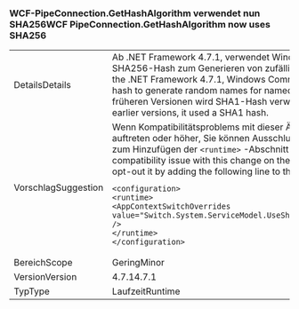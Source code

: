 ### <a name="wcf-pipeconnectiongethashalgorithm-now-uses-sha256"></a><span data-ttu-id="f41cb-101">WCF-PipeConnection.GetHashAlgorithm verwendet nun SHA256</span><span class="sxs-lookup"><span data-stu-id="f41cb-101">WCF PipeConnection.GetHashAlgorithm now uses SHA256</span></span>

|   |   |
|---|---|
|<span data-ttu-id="f41cb-102">Details</span><span class="sxs-lookup"><span data-stu-id="f41cb-102">Details</span></span>|<span data-ttu-id="f41cb-103">Ab .NET Framework 4.7.1, verwendet Windows Communication Foundation SHA256-Hash zum Generieren von zufälligen Names für named Pipes.</span><span class="sxs-lookup"><span data-stu-id="f41cb-103">Starting with the .NET Framework 4.7.1, Windows Communication Foundation uses a SHA256 hash to generate random names for named pipes.</span></span> <span data-ttu-id="f41cb-104">In der .NET Framework 4.7 und früheren Versionen wird SHA1-Hash verwendet.</span><span class="sxs-lookup"><span data-stu-id="f41cb-104">In the .NET Framework 4.7 and earlier versions, it used a SHA1 hash.</span></span>|
|<span data-ttu-id="f41cb-105">Vorschlag</span><span class="sxs-lookup"><span data-stu-id="f41cb-105">Suggestion</span></span>|<span data-ttu-id="f41cb-106">Wenn Kompatibilitätsproblems mit dieser Änderung auf .NET Framework 4.7.1 auftreten oder höher, Sie können Ausschlussverfahren es durch die folgende Zeile zum Hinzufügen der <code>&lt;runtime&gt;</code> -Abschnitt Ihrer "App.config"-Datei:</span><span class="sxs-lookup"><span data-stu-id="f41cb-106">If you run into compatibility issue with this change on the .NET Framework 4.7.1 or later, you can opt-out it by adding the following line to the <code>&lt;runtime&gt;</code> section of your app.config file:</span></span><pre><code class="language-xml">&lt;configuration&gt;&#13;&#10;&lt;runtime&gt;&#13;&#10;&lt;AppContextSwitchOverrides value=&quot;Switch.System.ServiceModel.UseSha1InPipeConnectionGetHashAlgorithm=true&quot; /&gt;&#13;&#10;&lt;/runtime&gt;&#13;&#10;&lt;/configuration&gt;&#13;&#10;</code></pre>|
|<span data-ttu-id="f41cb-107">Bereich</span><span class="sxs-lookup"><span data-stu-id="f41cb-107">Scope</span></span>|<span data-ttu-id="f41cb-108">Gering</span><span class="sxs-lookup"><span data-stu-id="f41cb-108">Minor</span></span>|
|<span data-ttu-id="f41cb-109">Version</span><span class="sxs-lookup"><span data-stu-id="f41cb-109">Version</span></span>|<span data-ttu-id="f41cb-110">4.7.1</span><span class="sxs-lookup"><span data-stu-id="f41cb-110">4.7.1</span></span>|
|<span data-ttu-id="f41cb-111">Typ</span><span class="sxs-lookup"><span data-stu-id="f41cb-111">Type</span></span>|<span data-ttu-id="f41cb-112">Laufzeit</span><span class="sxs-lookup"><span data-stu-id="f41cb-112">Runtime</span></span>|

